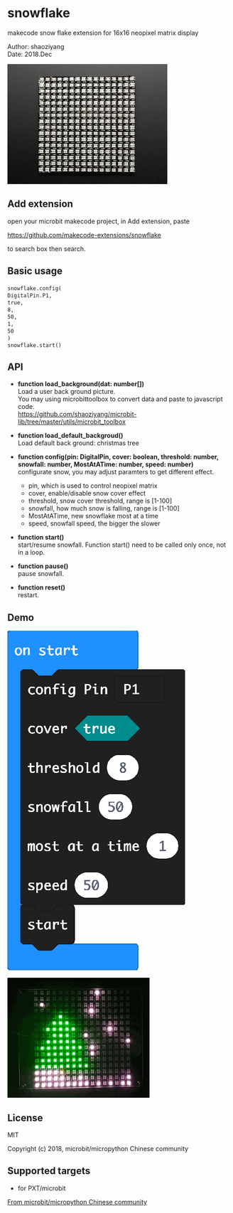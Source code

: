 # snowflake

makecode snow flake extension for 16x16 neopixel matrix display

Author: shaoziyang  
Date:   2018.Dec  

![](NeoPixel_RGB_16x16_Matrix.jpg)

## Add extension

open your microbit makecode project, in Add extension, paste  

https://github.com/makecode-extensions/snowflake  

to search box then search.


## Basic usage
```
snowflake.config(
DigitalPin.P1,
true,
8,
50,
1,
50
)
snowflake.start()
```

## API


- **function load_background(dat: number[])**  
Load a user back ground picture.  
You may using microbittoolbox to convert data and paste to javascript code.  
https://github.com/shaoziyang/microbit-lib/tree/master/utils/microbit_toolbox  

- **function load_default_backgroud()**  
Load default back ground: christmas tree

- **function config(pin: DigitalPin, cover: boolean, threshold: number, snowfall: number, MostAtATime: number, speed: number)**  
configurate snow, you may adjust paramters to get different effect.
  * pin, which is used to control neopixel matrix
  * cover, enable/disable snow cover effect
  * threshold, snow cover threshold, range is [1-100]
  * snowfall, how much snow is falling, range is [1-100]
  * MostAtATime, new snowflake most at a time
  * speed, snowfall speed, the bigger the slower  
  

- **function start()**  
start/resume snowfall. Function start() need to be called only once, not in a loop.

- **function pause()**  
pause snowfall.

- **function reset()**  
restart.



## Demo

![](demo.png)

![](run.gif)

## License

MIT

Copyright (c) 2018, microbit/micropython Chinese community  

## Supported targets

* for PXT/microbit

[From microbit/micropython Chinese community](http://www.micropython.org.cn)
